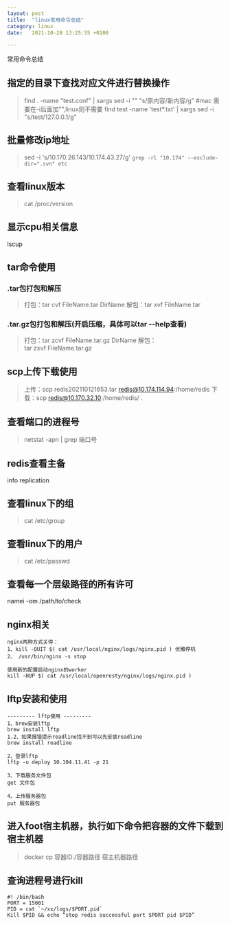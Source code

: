 ```yaml
---
layout: post
title:  "linux常用命令总结"
category: linux
date:   2021-10-28 13:25:35 +0200

---
```

常用命令总结

## 指定的目录下查找对应文件进行替换操作
> find . -name "test.conf" | xargs sed -i "" "s/原内容/新内容/g"  #mac 需要在-i后面加"",linux则不需要
> find test  -name 'test*.txt' | xargs sed -i  "s/test/127.0.0.1/g"
## 批量修改ip地址
> sed -i 's/10.170.26.143/10.174.43.27/g' `grep -rl "10.174" --exclude-dir=".svn" etc`
## 查看linux版本
> cat /proc/version 
## 显示cpu相关信息
lscup 
## tar命令使用
### .tar包打包和解压
> 打包：tar cvf FileName.tar DirName
> 解包：tar xvf FileName.tar

### .tar.gz包打包和解压(开启压缩，具体可以tar --help查看)
> 打包：tar zcvf FileName.tar.gz DirName
> 解包：tar zxvf FileName.tar.gz

## scp上传下载使用
> 上传：scp redis202110121653.tar redis@10.174.114.94:/home/redis
> 下载：scp redis@10.170.32.10:/home/redis/ .

## 查看端口的进程号
> netstat -apn  | grep 端口号

## redis查看主备
info replication

## 查看linux下的组
> cat /etc/group
## 查看linux下的用户
> cat /etc/passwd

## 查看每一个层级路径的所有许可
namei -om /path/to/check

## nginx相关
```
nginx两种方式关停：
1、kill -QUIT $( cat /usr/local/nginx/logs/nginx.pid ) 优雅停机
2、 /usr/bin/nginx -s stop 

使用新的配置启动nginx的worker
kill -HUP $( cat /usr/local/openresty/nginx/logs/nginx.pid )

```

## lftp安装和使用
```
--------- lftp使用 ---------
1、brew安装lftp
brew install lftp
1.2、如果报错提示readline找不到可以先安装readline
brew install readline

2、登录lftp
lftp -u deploy 10.104.11.41 -p 21

3、下载服务文件包
get 文件包

4、上传服务器包
put 服务器包

```

## 进入foot宿主机器，执行如下命令把容器的文件下载到宿主机器
> docker cp 容器ID:/容器路径  宿主机器路径




## 查询进程号进行kill
```
#! /bin/bash
PORT = 15001
PID = cat `~/xx/logs/$PORT.pid`
Kill $PID && echo “stop redis successful port $PORT pid $PID”

```